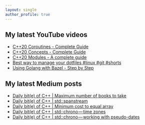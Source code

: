 ```yaml
---
layout: single
author_profile: true
---
```


## My latest YouTube videos

<ul>
<!--START_SECTION:youtube-->
<li><a href="https://www.youtube.com/watch?v=w-dmOHhBX9o">C++20 Coroutines - Complete Guide</a></li>
<li><a href="https://www.youtube.com/watch?v=1So7onMFxJM">C++20 Concepts  - Complete Guide</a></li>
<li><a href="https://www.youtube.com/watch?v=WRCwciJ5MTE">C++20 Modules - A complete guide</a></li>
<li><a href="https://www.youtube.com/watch?v=LHrB4TcU1JM">Best way to manage your dotfiles #linux #git #shorts</a></li>
<li><a href="https://www.youtube.com/watch?v=mXLrk0ipwz4">Using Golang with Bazel - Step by Step</a></li>
<!--END_SECTION:youtube-->
</ul>

## My latest Medium posts

<ul>
<!--START_SECTION:medium-->
<li><a href="https://medium.com/@simontoth/daily-bit-e-of-c-maximum-number-of-books-to-take-45d4099fd5c2?source=rss-1e1de1006a93------2">Daily bit(e) of C++ | Maximum number of books to take</a></li>
<li><a href="https://medium.com/@simontoth/daily-bit-e-of-c-std-spanstream-c350cdc994a3?source=rss-1e1de1006a93------2">Daily bit(e) of C++ | std::spanstream</a></li>
<li><a href="https://medium.com/@simontoth/daily-bit-e-of-c-minimum-cost-to-equal-array-cbe7e0db6295?source=rss-1e1de1006a93------2">Daily bit(e) of C++ | Minimum cost to equal array</a></li>
<li><a href="https://medium.com/@simontoth/daily-bit-e-of-c-std-chrono-time-zones-ba1ac2d17918?source=rss-1e1de1006a93------2">Daily bit(e) of C++ | std::chrono — time zones</a></li>
<li><a href="https://medium.com/@simontoth/daily-bit-e-of-c-std-chrono-working-with-pseudo-dates-6db52752b7d8?source=rss-1e1de1006a93------2">Daily bit(e) of C++ | std::chrono — working with pseudo-dates</a></li>
<!--END_SECTION:medium-->
</ul>